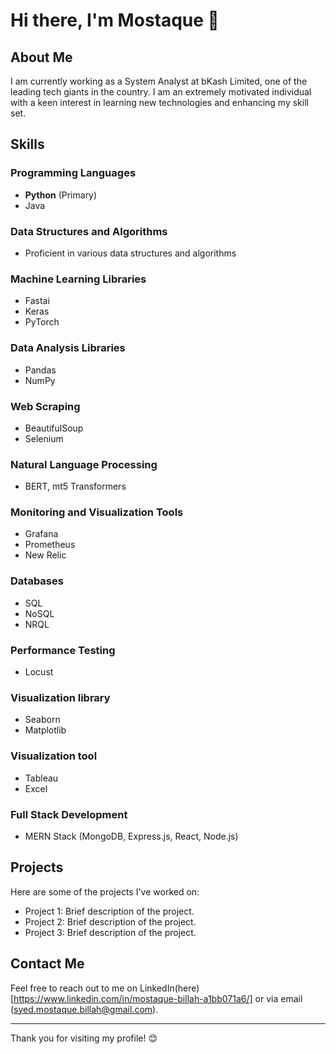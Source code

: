 # Hi there, I'm Mostaque 👋

## About Me
I am currently working as a System Analyst at bKash Limited, one of the leading tech giants in the country. I am an extremely motivated individual with a keen interest in learning new technologies and enhancing my skill set.

## Skills

### Programming Languages
- **Python** (Primary)
- Java

### Data Structures and Algorithms
- Proficient in various data structures and algorithms

### Machine Learning Libraries
- Fastai
- Keras
- PyTorch

### Data Analysis Libraries
- Pandas
- NumPy

### Web Scraping
- BeautifulSoup
- Selenium

### Natural Language Processing
- BERT, mt5 Transformers

### Monitoring and Visualization Tools
- Grafana
- Prometheus
- New Relic

### Databases
- SQL
- NoSQL
- NRQL

### Performance Testing
- Locust

### Visualization library
- Seaborn
- Matplotlib

### Visualization tool
- Tableau
- Excel

### Full Stack Development
- MERN Stack (MongoDB, Express.js, React, Node.js)

## Projects
Here are some of the projects I've worked on:
- Project 1: Brief description of the project.
- Project 2: Brief description of the project.
- Project 3: Brief description of the project.

## Contact Me
Feel free to reach out to me on LinkedIn(here)[https://www.linkedin.com/in/mostaque-billah-a1bb071a6/] or via email (syed.mostaque.billah@gmail.com).


---

Thank you for visiting my profile! 😊

